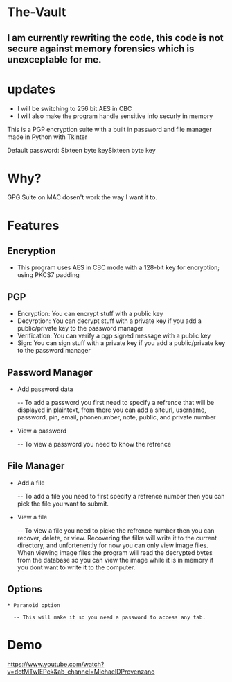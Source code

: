 # The-Vault

## I am currently rewriting the code, this code is not secure against memory forensics which is unexceptable for me.
# updates
 * I will be switching to 256 bit AES in CBC 
 * I will also make the program handle sensitive info securly in memory   

This is a PGP encryption suite with a built in password and file manager made in Python with Tkinter


Default password:
Sixteen byte keySixteen byte key


# Why?

GPG Suite on MAC dosen't work the way I want it to.

# Features 

## Encryption

 * This program uses AES in CBC mode with a 128-bit key for encryption; using PKCS7 padding
 
## PGP
  * Encryption: You can encrypt stuff with a public key
  * Decyrption: You can decrypt stuff with a private key if you add a public/private key to the password manager
  * Verification: You can verify a pgp signed message with a public key
  * Sign: You can sign stuff with a private key if you add a public/private key to the password manager

## Password Manager
   * Add password data 
   
        -- To add a password you first need to  specify a refrence that will be displayed in plaintext, from there you can add a siteurl, username, password, pin, email, phonenumber, note, public, and private number
        
   * View a password
   
        -- To view a password you need to know the refrence

## File Manager
   * Add a file
   
       -- To add a file you need to first specify a refrence number then you can pick the file you want to submit.
       
   * View a file 
   
      -- To view a file you need to picke the refrence number then you can recover, delete, or view.  Recovering the filke will write it to the current directory, and unfortenently for now you can only view image files. When viewing image files the program will read the decrypted bytes from the database so you can view the image while it is in memory if you dont want to write it to the computer.


## Options
    * Paranoid option
    
      -- This will make it so you need a password to access any tab.
      
# Demo 

https://www.youtube.com/watch?v=dotMTwIEPck&ab_channel=MichaelDProvenzano

